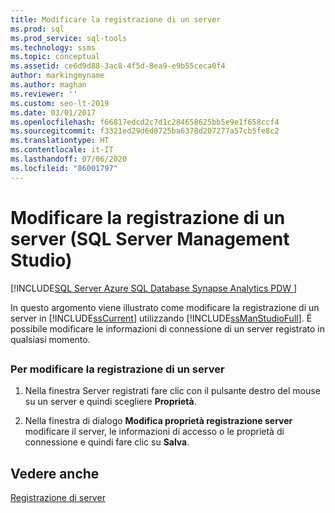 ```yaml
---
title: Modificare la registrazione di un server
ms.prod: sql
ms.prod_service: sql-tools
ms.technology: ssms
ms.topic: conceptual
ms.assetid: ce6d9d88-3ac8-4f5d-8ea9-e9b55ceca0f4
author: markingmyname
ms.author: maghan
ms.reviewer: ''
ms.custom: seo-lt-2019
ms.date: 03/01/2017
ms.openlocfilehash: f66817edcd2c7d1c284658625bb5e9e1f658ccf4
ms.sourcegitcommit: f3321ed29d6d8725ba6378d207277a57cb5fe8c2
ms.translationtype: HT
ms.contentlocale: it-IT
ms.lasthandoff: 07/06/2020
ms.locfileid: "86001797"
---
```

# <a name="change-a-server39s-registration-sql-server-management-studio"></a>Modificare la registrazione di un server (SQL Server Management Studio)

[!INCLUDE[SQL Server Azure SQL Database Synapse Analytics PDW ](../../includes/applies-to-version/sql-asdb-asdbmi-asa-pdw.md)]

In questo argomento viene illustrato come modificare la registrazione di un server in [!INCLUDE[ssCurrent](../../includes/sscurrent-md.md)] utilizzando [!INCLUDE[ssManStudioFull](../../includes/ssmanstudiofull-md.md)]. È possibile modificare le informazioni di connessione di un server registrato in qualsiasi momento.

## <a name="SSMSProcedure"></a>

### <a name="to-change-a-servers-registration"></a>Per modificare la registrazione di un server

1. Nella finestra Server registrati fare clic con il pulsante destro del mouse su un server e quindi scegliere **Proprietà**.

2. Nella finestra di dialogo **Modifica proprietà registrazione server** modificare il server, le informazioni di accesso o le proprietà di connessione e quindi fare clic su **Salva**.

## <a name="see-also"></a>Vedere anche

[Registrazione di server](../../tools/sql-server-management-studio/register-servers.md)